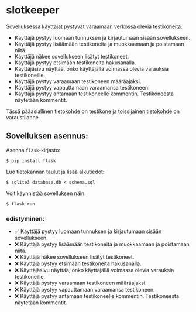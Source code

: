# slotkeeper

Sovelluksessa käyttäjät pystyvät varaamaan verkossa olevia testikoneita.

- Käyttäjä pystyy luomaan tunnuksen ja kirjautumaan sisään sovellukseen.
- Käyttäjä pystyy lisäämään testikoneita ja muokkaamaan ja poistamaan niitä.
- Käyttäjä näkee sovellukseen lisätyt testikoneet.
- Käyttäjä pystyy etsimään testikoneita hakusanalla.
- Käyttäjäsivu näyttää, onko käyttäjällä voimassa olevia varauksia testikoneille.
- Käyttäjä pystyy varaamaan testikoneen määräajaksi.
- Käyttäjä pystyy vapauttamaan varaamansa testikoneen.
- Käyttäjä pystyy antamaan testikoneelle kommentin. Testikoneesta näytetään kommentit.

Tässä pääasiallinen tietokohde on testikone ja toissijainen tietokohde on varaustilanne.


## Sovelluksen asennus:
Asenna `flask`-kirjasto:

```
$ pip install flask
```

Luo tietokannan taulut ja lisää alkutiedot:

```
$ sqlite3 database.db < schema.sql
```

Voit käynnistää sovelluksen näin:

```
$ flask run
```


### edistyminen:

- ✅ Käyttäjä pystyy luomaan tunnuksen ja kirjautumaan sisään sovellukseen.
- ❌ Käyttäjä pystyy lisäämään testikoneita ja muokkaamaan ja poistamaan niitä.
- ❌ Käyttäjä näkee sovellukseen lisätyt testikoneet.
- ❌ Käyttäjä pystyy etsimään testikoneita hakusanalla.
- ❌ Käyttäjäsivu näyttää, onko käyttäjällä voimassa olevia varauksia testikoneille.
- ❌ Käyttäjä pystyy varaamaan testikoneen määräajaksi.
- ❌ Käyttäjä pystyy vapauttamaan varaamansa testikoneen.
- ❌ Käyttäjä pystyy antamaan testikoneelle kommentin. Testikoneesta näytetään kommentit.
